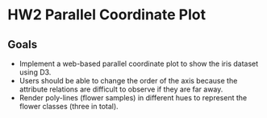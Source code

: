 # HW2 Parallel Coordinate Plot
## Goals
- Implement a web-based parallel coordinate plot to show the iris dataset using D3.
- Users should be able to change the order of the axis because the attribute relations are difficult to observe if they are far away.
- Render poly-lines (flower samples) in different hues to represent the flower classes (three in total). 
